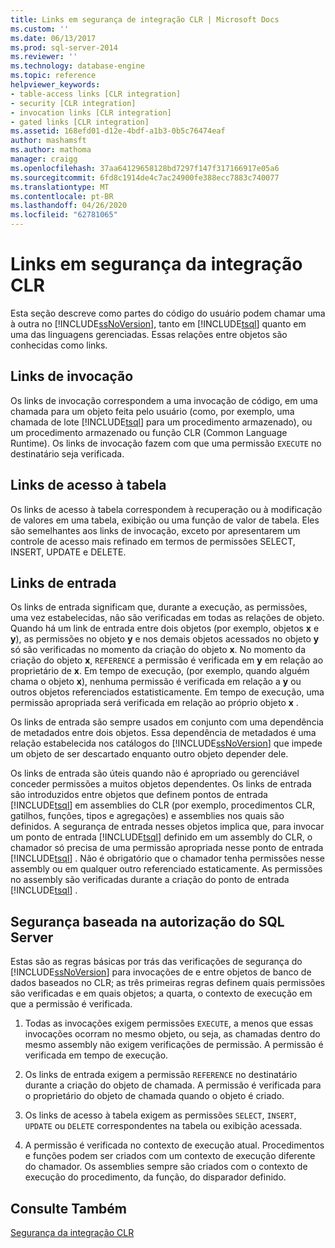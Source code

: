 ```yaml
---
title: Links em segurança de integração CLR | Microsoft Docs
ms.custom: ''
ms.date: 06/13/2017
ms.prod: sql-server-2014
ms.reviewer: ''
ms.technology: database-engine
ms.topic: reference
helpviewer_keywords:
- table-access links [CLR integration]
- security [CLR integration]
- invocation links [CLR integration]
- gated links [CLR integration]
ms.assetid: 168efd01-d12e-4bdf-a1b3-0b5c76474eaf
author: mashamsft
ms.author: mathoma
manager: craigg
ms.openlocfilehash: 37aa64129658128bd7297f147f317166917e05a6
ms.sourcegitcommit: 6fd8c1914de4c7ac24900fe388ecc7883c740077
ms.translationtype: MT
ms.contentlocale: pt-BR
ms.lasthandoff: 04/26/2020
ms.locfileid: "62781065"
---
```

# <a name="links-in-clr-integration-security"></a>Links em segurança da integração CLR
  Esta seção descreve como partes do código do usuário podem chamar uma à outra no [!INCLUDE[ssNoVersion](../../includes/ssnoversion-md.md)], tanto em [!INCLUDE[tsql](../../includes/tsql-md.md)] quanto em uma das linguagens gerenciadas. Essas relações entre objetos são conhecidas como links.  
  
## <a name="invocation-links"></a>Links de invocação  
 Os links de invocação correspondem a uma invocação de código, em uma chamada para um objeto feita pelo usuário (como, por exemplo, uma chamada de lote [!INCLUDE[tsql](../../includes/tsql-md.md)] para um procedimento armazenado), ou um procedimento armazenado ou função CLR (Common Language Runtime). Os links de invocação fazem com que uma permissão `EXECUTE` no destinatário seja verificada.  
  
## <a name="table-access-links"></a>Links de acesso à tabela  
 Os links de acesso à tabela correspondem à recuperação ou à modificação de valores em uma tabela, exibição ou uma função de valor de tabela. Eles são semelhantes aos links de invocação, exceto por apresentarem um controle de acesso mais refinado em termos de permissões SELECT, INSERT, UPDATE e DELETE.  
  
## <a name="gated-links"></a>Links de entrada  
 Os links de entrada significam que, durante a execução, as permissões, uma vez estabelecidas, não são verificadas em todas as relações de objeto. Quando há um link de entrada entre dois objetos (por exemplo, objetos **x** e **y**), as permissões no objeto **y** e nos demais objetos acessados no objeto **y** só são verificadas no momento da criação do objeto **x**. No momento da criação do objeto **x**, `REFERENCE` a permissão é verificada em **y** em relação ao proprietário de **x**. Em tempo de execução, (por exemplo, quando alguém chama o objeto **x**), nenhuma permissão é verificada em relação a **y** ou outros objetos referenciados estatisticamente. Em tempo de execução, uma permissão apropriada será verificada em relação ao próprio objeto **x** .  
  
 Os links de entrada são sempre usados em conjunto com uma dependência de metadados entre dois objetos. Essa dependência de metadados é uma relação estabelecida nos catálogos do [!INCLUDE[ssNoVersion](../../includes/ssnoversion-md.md)] que impede um objeto de ser descartado enquanto outro objeto depender dele.  
  
 Os links de entrada são úteis quando não é apropriado ou gerenciável conceder permissões a muitos objetos dependentes. Os links de entrada são introduzidos entre objetos que definem pontos de entrada [!INCLUDE[tsql](../../includes/tsql-md.md)] em assemblies do CLR (por exemplo, procedimentos CLR, gatilhos, funções, tipos e agregações) e assemblies nos quais são definidos. A segurança de entrada nesses objetos implica que, para invocar um ponto de entrada [!INCLUDE[tsql](../../includes/tsql-md.md)] definido em um assembly do CLR, o chamador só precisa de uma permissão apropriada nesse ponto de entrada [!INCLUDE[tsql](../../includes/tsql-md.md)] . Não é obrigatório que o chamador tenha permissões nesse assembly ou em qualquer outro referenciado estaticamente. As permissões no assembly são verificadas durante a criação do ponto de entrada [!INCLUDE[tsql](../../includes/tsql-md.md)] .  
  
## <a name="sql-server-authorization-based-security"></a>Segurança baseada na autorização do SQL Server  
 Estas são as regras básicas por trás das verificações de segurança do [!INCLUDE[ssNoVersion](../../includes/ssnoversion-md.md)] para invocações de e entre objetos de banco de dados baseados no CLR; as três primeiras regras definem quais permissões são verificadas e em quais objetos; a quarta, o contexto de execução em que a permissão é verificada.  
  
1.  Todas as invocações exigem permissões `EXECUTE`, a menos que essas invocações ocorram no mesmo objeto, ou seja, as chamadas dentro do mesmo assembly não exigem verificações de permissão. A permissão é verificada em tempo de execução.  
  
2.  Os links de entrada exigem a permissão `REFERENCE` no destinatário durante a criação do objeto de chamada. A permissão é verificada para o proprietário do objeto de chamada quando o objeto é criado.  
  
3.  Os links de acesso à tabela exigem as permissões `SELECT`, `INSERT`, `UPDATE` ou `DELETE` correspondentes na tabela ou exibição acessada.  
  
4.  A permissão é verificada no contexto de execução atual. Procedimentos e funções podem ser criados com um contexto de execução diferente do chamador. Os assemblies sempre são criados com o contexto de execução do procedimento, da função, do disparador definido.  
  
## <a name="see-also"></a>Consulte Também  
 [Segurança da integração CLR](../../relational-databases/clr-integration/security/clr-integration-security.md)  
  
  
